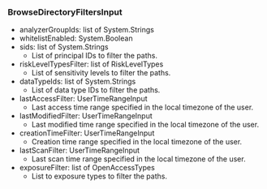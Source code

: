 ### BrowseDirectoryFiltersInput
- analyzerGroupIds: list of System.Strings
- whitelistEnabled: System.Boolean
- sids: list of System.Strings
  - List of principal IDs to filter the paths.
- riskLevelTypesFilter: list of RiskLevelTypes
  - List of sensitivity levels to filter the paths.
- dataTypeIds: list of System.Strings
  - List of data type IDs to filter the paths.
- lastAccessFilter: UserTimeRangeInput
  - Last access time range specified in the local timezone of the user.
- lastModifiedFilter: UserTimeRangeInput
  - Last modified time range specified in the local timezone of the user.
- creationTimeFilter: UserTimeRangeInput
  - Creation time range specified in the local timezone of the user.
- lastScanFilter: UserTimeRangeInput
  - Last scan time range specified in the local timezone of the user.
- exposureFilter: list of OpenAccessTypes
  - List to exposure types to filter the paths.
